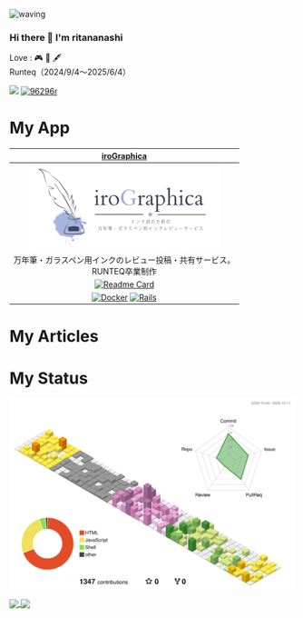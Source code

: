 ![waving](https://capsule-render.vercel.app/api?type=waving&height=200&color=gradient)  
### Hi there 👋 I'm ritananashi
Love : 🎮 🍵 🖋️  
Runteq（2024/9/4～2025/6/4） 
  
![](https://komarev.com/ghpvc/?username=ritananashi&style=for-the-badge) <a href="https://twitter.com/96296r" target="blank"><img src="https://img.shields.io/twitter/follow/96296r?logo=twitter&style=for-the-badge" alt="96296r" /></a>
# My App  
|[iroGraphica](https://irographica.com/)|
| :---: |
| ![](images/mbile_logo.png) |
| 万年筆・ガラスペン用インクのレビュー投稿・共有サービス。<br>RUNTEQ卒業制作 |
| [![Readme Card](https://github-readme-stats.vercel.app/api/pin/?username=ritananashi&repo=irographica)](https://github.com/ritananashi/irographica) |
| [![Docker](https://img.shields.io/badge/Docker-2496ED?logo=docker&logoColor=fff)](#) [![Rails](https://img.shields.io/badge/Rails7.2-%23CC0000.svg?logo=ruby-on-rails&logoColor=white)](#) |

# My Articles
<!-- BLOG-POST-LIST:START -->
<!-- BLOG-POST-LIST:END -->

# My Status  
![](profile-3d-contrib/profile-season-animate.svg)  
  
<a href="https://github.com/anuraghazra/github-readme-stats">
  <img height=200 align="center" src="https://github-readme-stats.vercel.app/api?username=ritananashi&show_icons=true" />
</a>
<a href="https://github.com/anuraghazra/convoychat">
  <img height=200 align="center" src="https://github-readme-stats.vercel.app/api/top-langs/?username=ritananashi&layout=compact&langs_count=8&card_width=320" />
</a>
